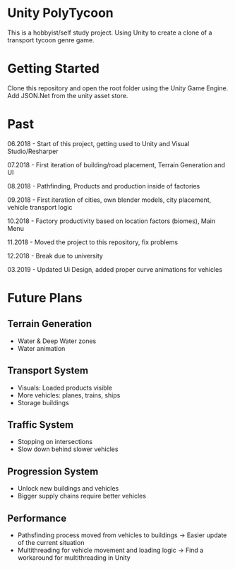 # Unity PolyTycoon
This is a hobbyist/self study project. Using Unity to create a clone of a transport tycoon genre game.

# Getting Started
Clone this repository and open the root folder using the Unity Game Engine. Add JSON.Net from the unity asset store.

# Past

06.2018 - Start of this project, getting used to Unity and Visual Studio/Resharper

07.2018 - First iteration of building/road placement, Terrain Generation and UI

08.2018 - Pathfinding, Products and production inside of factories

09.2018 - First iteration of cities, own blender models, city placement, vehicle transport logic

10.2018 - Factory productivity based on location factors (biomes), Main Menu

11.2018 - Moved the project to this repository, fix problems

12.2018 - Break due to university

03.2019 - Updated Ui Design, added proper curve animations for vehicles

# Future Plans

## Terrain Generation
- Water & Deep Water zones
- Water animation

## Transport System
- Visuals: Loaded products visible
- More vehicles: planes, trains, ships
- Storage buildings

## Traffic System
- Stopping on intersections
- Slow down behind slower vehicles

## Progression System
- Unlock new buildings and vehicles
- Bigger supply chains require better vehicles

## Performance
- Pathsfinding process moved from vehicles to buildings -> Easier update of the current situation
- Multithreading for vehicle movement and loading logic -> Find a workaround for multithreading in Unity
